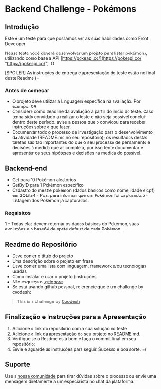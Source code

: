 # Backend Challenge - Pokémons

## Introdução

Este é um teste para que possamos ver as suas habilidades como Front Developer.

Nesse teste você deverá desenvolver um projeto para listar pokémons, utilizando como base a API [https://pokeapi.co/](https://pokeapi.co/ "https://pokeapi.co/"). O

[SPOILER] As instruções de entrega e apresentação do teste estão no final deste Readme (=

### Antes de começar
 
- O projeto deve utilizar a Linguagem específica na avaliação. Por exempo: C#
- Considere como deadline da avaliação a partir do início do teste. Caso tenha sido convidado a realizar o teste e não seja possível concluir dentro deste período, avise a pessoa que o convidou para receber instruções sobre o que fazer.
- Documentar todo o processo de investigação para o desenvolvimento da atividade (README.md no seu repositório); os resultados destas tarefas são tão importantes do que o seu processo de pensamento e decisões à medida que as completa, por isso tente documentar e apresentar os seus hipóteses e decisões na medida do possível.

## Backend-end

- Get para 10 Pokémon aleatórios
- GetByID para 1 Pokémon específico
- Cadastro do mestre pokemon (dados básicos como nome, idade e cpf) em SQLite4 - Post para informar que um Pokémon foi capturado.5 - Listagem dos Pokémon já capturados.
  

### Requisitos

1 - Todas elas devem retornar os dados básicos do Pokémon, suas evoluções e o base64 de sprite default de cada Pokémon.


## Readme do Repositório

- Deve conter o título do projeto
- Uma descrição sobre o projeto em frase
- Deve conter uma lista com linguagem, framework e/ou tecnologias usadas
- Como instalar e usar o projeto (instruções)
- Não esqueça o [.gitignore](https://www.toptal.com/developers/gitignore)
- Se está usando github pessoal, referencie que é um challenge by coodesh:  

>  This is a challenge by [Coodesh](https://coodesh.com/)

## Finalização e Instruções para a Apresentação

1. Adicione o link do repositório com a sua solução no teste
2. Adicione o link da apresentação do seu projeto no README.md.
3. Verifique se o Readme está bom e faça o commit final em seu repositório;
4. Envie e aguarde as instruções para seguir. Sucesso e boa sorte. =)

## Suporte

Use a [nossa comunidade](https://discord.gg/rdXbEvjsWu) para tirar dúvidas sobre o processo ou envie uma mensagem diretamente a um especialista no chat da plataforma. 
